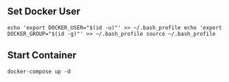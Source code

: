 ## Set Docker User
``
echo 'export DOCKER_USER="$(id -u)"' >> ~/.bash_profile
echo 'export DOCKER_GROUP="$(id -g)"' >> ~/.bash_profile
source ~/.bash_profile
``

## Start Container
``
docker-compose up -d
``